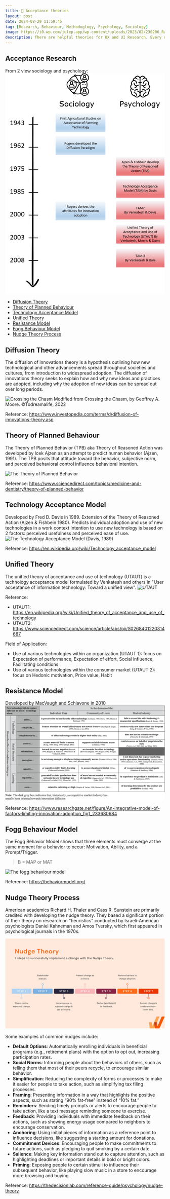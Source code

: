 ```yaml
---
title: 🥽 Acceptance theories
layout: post
date: 2024-08-29 11:59:45
tag: [Research, Behaviour, Methodoglogy, Psychology, Sociology]
image: https://i0.wp.com/julep.app/wp-content/uploads/2023/02/230206_RationalChoice_1600x900.png?resize=1080%2C675&ssl=1
description: There are helpful theories for UX and UI Research. Every design needs to evaluate the outcome and performance of the concepts.
---
```


## Acceptance Research
From 2 view sociology and psychology:
![The main steps in the history of acceptance research](/assets/img/research/history-of-acceptance-research.png)

- [Diffusion Theory](#diffusion-theory)
- [Theory of Planned Behaviour](#theory-of-planned-behaviour)
- [Technology Acceptance Model](#technology-acceptance-model)
- [Unified Theory](unified-theory)
- [Resistance Model](#resistance-model)
- [Fogg Behaviour Model](#Fogg-Behaviour-Model)
- [Nudge Theory Process](#nudge-theory-process)

## Diffusion Theory
The diffusion of innovations theory is a hypothesis outlining how new technological and other advancements spread throughout societies and cultures, from introduction to widespread adoption. The diffusion of innovations theory seeks to explain how and why new ideas and practices are adopted, including why the adoption of new ideas can be spread out over long periods.

![Crossing the Chasm](https://upload.wikimedia.org/wikipedia/commons/d/d3/Technology-Adoption-Lifecycle.png)
Modified from Crossing the Chasm, by Geoffrey A. Moore. ©Todreamalife, 2022

Reference: <https://www.investopedia.com/terms/d/diffusion-of-innovations-theory.asp>

## Theory of Planned Behaviour
The Theory of Planned Behavior (TPB) aka Theory of Reasoned Action was developed by Icek Ajzen as an attempt to predict human behavior (Ajzen, 1991). The TPB posits that attitude toward the behavior, subjective norm, and perceived behavioral control influence behavioral intention.

![The Theory of Planned Behavior](https://ars.els-cdn.com/content/image/3-s2.0-B9780323903004000434-f90-03-9780323903004.jpg)

Reference: <https://www.sciencedirect.com/topics/medicine-and-dentistry/theory-of-planned-behavior>

## Technology Acceptance Model
Developed by Fred D. Davis in 1989. Extension of the Theory of Reasoned Action (Ajzen & Fishbein 1980).
Predicts individual adoption and use of new technologies in a work context
Intention to use new technology is based on 2 factors: perceived usefulness and perceived ease of use.
![The Technology Acceptance Model (Davis, 1989)](https://upload.wikimedia.org/wikipedia/commons/6/67/Technology_Acceptance_Model.png)

Reference: <https://en.wikipedia.org/wiki/Technology_acceptance_model>

## Unified Theory
The unified theory of acceptance and use of technology (UTAUT) is a technology acceptance model formulated by Venkatesh and others in "User acceptance of information technology: Toward a unified view".
![UTAUT](https://www.researchgate.net/publication/283503814/figure/fig1/AS:292484737056768@1446745203734/The-research-model-UTAUT-Venkatesh-et-al-2003-The-UTAUT-model-uses-four-core.png)

Reference: 
- UTAUT1: <https://en.wikipedia.org/wiki/Unified_theory_of_acceptance_and_use_of_technology>
- UTAUT2: <https://www.sciencedirect.com/science/article/abs/pii/S0268401220314687>

Field of Application:
- Use of various technologies within an organization (UTAUT 1): focus on Expectation of performance, Expectation of effort, Social influence, Facilitating conditions
- Use of various technologies within the consumer market (UTAUT 2): focus on Hedonic motivation, Price value, Habit

## Resistance Model
Developed by MacVaugh and Schiavone in 2010
![Resistance Model](/assets/img/research/An-integrative-model-of-factors-limiting-innovation-adoption.png)

Reference: <https://www.researchgate.net/figure/An-integrative-model-of-factors-limiting-innovation-adoption_fig1_233680684>

## Fogg Behaviour Model
The Fogg Behavior Model shows that three elements must converge at the same moment for a behavior to occur: Motivation, Ability, and a Prompt/Trigger.

> B = MAP or MAT

![The fogg behaviour model](https://behaviormodel.org/wp-content/uploads/2020/08/Fogg-Behavior-Model.jpg)

Reference: <https://behaviormodel.org/>

## Nudge Theory Process
American academics Richard H. Thaler and Cass R. Sunstein are primarily credited with developing the nudge theory. They based a significant portion of their theory on research on "heuristics" conducted by Israeli-American psychologists Daniel Kahneman and Amos Tversky, which first appeared in psychological journals in the 1970s.

![Nudge Theory Process](/assets/img/research/nudge-theory-process.jpg)

Some examples of common nudges include: 
- **Default Options**: Automatically enrolling individuals in beneficial programs (e.g., retirement plans) with the option to opt out, increasing participation rates.
- **Social Norms**: Informing people about the behaviors of others, such as telling them that most of their peers recycle, to encourage similar behavior.
- **Simplification**: Reducing the complexity of forms or processes to make it easier for people to take action, such as simplifying tax filing processes.
- **Framing**: Presenting information in a way that highlights the positive aspects, such as stating “90% fat-free” instead of “10% fat.”
- **Reminders**: Sending timely prompts or alerts to encourage people to take action, like a text message reminding someone to exercise.
- **Feedback**: Providing individuals with immediate feedback on their actions, such as showing energy usage compared to neighbors to encourage conservation.
- **Anchoring**: Using initial pieces of information as a reference point to influence decisions, like suggesting a starting amount for donations.
- **Commitment Devices**: Encouraging people to make commitments to future actions, such as pledging to quit smoking by a certain date.
- **Salience**: Making key information stand out to capture attention, such as highlighting deadlines or important details in bold or bright colors.
- **Priming**: Exposing people to certain stimuli to influence their subsequent behavior, like playing slow music in a store to encourage more browsing and buying.

Reference: <https://thedecisionlab.com/reference-guide/psychology/nudge-theory>